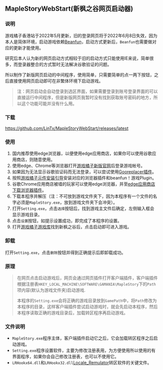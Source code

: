 ## MapleStoryWebStart(新枫之谷网页启动器)

### 说明
游戏橘子香港站于2022年5月更新，旧的登录网页将于2022年6月8日失效，因为本人是简体环境，启动游戏依赖[Beanfun](https://github.com/pungin/Beanfun)，启动方式更新后，`Beanfun`也需要做对应的更新才能使用。
 
研究后本人认为新的网页启动方式相较于旧的启动方式只能使用IE来说，简单很多，而登录器整合的方式暂时无法解决谷歌验证的问题。

所以制作了新版网页启动的中间程序，使用简单，只需要简单的点一两下按钮，之后直接使用网页启动即可在非繁体环境下启动游戏。

>注：网页启动会自动登录到选区界面，如果需要登录到账号登录界面的可以直接运行中间程序，但是新版网页我暂时没有找到获取账号密码的地方，所以这个功能可能并没有什么用。

### 下载
<https://github.com/LinTx/MapleStoryWebStart/releases/latest>

### 使用
1. 国内推荐使用edge浏览器，以便使用edge应用商店，如果你可以使用谷歌应用商店，则随意使用。
2. 使用edge、Chrome等浏览器打开[游戏橘子新版官网](https://bfweb.hk.beanfun.com/)后登录游戏帐号。
3. 如果因为无法显示谷歌验证码而无法登录，可以尝试使用[Gooreplacer插件](https://microsoftedge.microsoft.com/addons/detail/gooreplacer/cidbonnpjopamnhfjdgfcmjmlmehjnej?hl=zh-CN)。
4. 按照[游戏橘子元件安装引导](https://bfweb.hk.beanfun.com/bfevent/bf/webstart/index.html)安装对应的浏览器插件和beanfun！游戏Plugin。
5. 谷歌Chrome应用商店被墙的玩家可以使用edge浏览器，并至[edge应用商店下载浏览器插件](https://microsoftedge.microsoft.com/addons/detail/%E9%81%8A%E6%88%B2%E6%A9%98%E5%AD%90%E6%93%B4%E5%85%85%E5%85%83%E4%BB%B6/jglicoinfpfkfcoeahbcofiplegbflhh?hl=zh-CN)。
6. 下载本程序并解压（注：不可放到游戏文件夹下，因为本程序有一个文件的名字必须是`MapleStory.exe`，放到游戏文件夹下会冲突）。
7. 打开`Setting.exe`，点击`选择`按钮后，找到游戏主文件后确定，左侧输入框会显示游戏目录。
8. 点击`设置`按钮，如提示设置成功，即完成了本程序的设置。
9. 打开[游戏橘子游戏库](https://bfweb.hk.beanfun.com/game_zone/)找到新枫之谷后，点击启动即可进入游戏。

### 卸载
打开`Setting.exe`，点击`删除`按钮并得到正确提示后即卸载成功。

### 原理
> 在网页点击启动游戏后，网页会通过网页插件打开客户端插件，客户端插件根据注册表`HKEY_LOCAL_MACHINE\SOFTWARE\GAMANIA\MapleStory`下的`Path`项内容(默认为游戏文件夹)启动游戏.
> 
> 本程序的`Setting.exe`会将正确的游戏目录放到`GamePath`中，将`Path`修改为本程序的目录，这样客户端插件尝试启动游戏时，就会先启动本程序，然后本程序读取正确的游戏目录后，加载转区程序再启动游戏。

### 文件说明

- `MapleStory.exe`程序主体，客户端插件启动它之后，它会加载转区程序之后启动游戏。
- `Setting.exe`程序设置软件，主要为修改注册表用，为方便使用所以使用的有界面程序，如果你会自己修改注册表，也可以不使用它。
- `LRHookx64.dll`和`LRHookx32.dll`[Locale_Remulator](https://github.com/InWILL/Locale_Remulator)转区软件的关键文件。